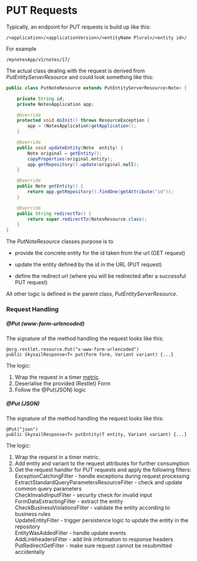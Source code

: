# PUT Requests

Typically, an endpoint for PUT requests is build up like this:

```
/<application>/<applicationVersion>/<entityName Plural>/<entity id>/
```

For example

```
/mynotesApp/v1/notes/17/
```

The actual class dealing with the request is derived from _PutEntityServerResource_ and could look something like this:

```java
public class PutNoteResource extends PutEntityServerResource<Note> {

    private String id;
    private NotesApplication app;

    @Override
    protected void doInit() throws ResourceException {
        app = (NotesApplication)getApplication();
    }

    @Override
    public void updateEntity(Note  entity) {
        Note original = getEntity();
        copyProperties(original,entity);
        app.getRepository().update(original,null);
    }

    @Override
    public Note getEntity() {
        return app.getRepository().findOne(getAttribute("id"));
    }

    @Override
    public String redirectTo() {
        return super.redirectTo(NotesResource.class);
    }
}
```

The _PutNoteResource_ classes purpose is to

* provide the concrete entity for the id taken from the url \(GET request\)
* update the entity defined by the id in the URL \(PUT request\)

* define the redirect url \(where you will be redirected after a successful PUT request\)

All other logic is defined in the parent class, _PutEntityServerResource_.

### Request Handling

##### @Put \(www-form-urlencoded\)

The signature of the method handling the request looks like this:

```
@org.restlet.resource.Put("x-www-form-urlencoded")
public SkysailResponse<T> put(Form form, Variant variant) {...}
```

The logic:

1. Wrap the request in a timer [metric](/metrics.md).
2. Deserialise the provided \(Restlet\) Form
3. Follow the @Put\(JSON\) logic

##### @Put \(JSON\)

The signature of the method handling the request looks like this:

```
@Put("json")
public SkysailResponse<T> putEntity(T entity, Variant variant) {...}
```

The logic:

1. Wrap the request in a timer metric.
2. Add entity and variant to the request attributes for further consumption
3. Get the request handler for PUT requests and apply the following filters:
   ExceptionCatchingFilter - handle exceptions during request processing  
   ExtractStandardQueryParametersResourceFilter - check and update common query parameters  
   CheckInvalidInputFilter - security check for invalid input   
   FormDataExtractingFilter - extract the entity  
   CheckBusinessViolationsFilter - validate the entity according to business rules  
   UpdateEntityFilter - trigger persistence logic to update the entity in the repository  
   EntityWasAddedFilter - handle update events  
   AddLinkheadersFilter - add link information to response headers  
   PutRedirectGetFilter - make sure request cannot be resubmitted accidentally  




